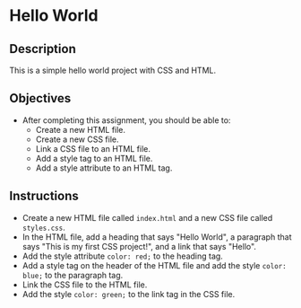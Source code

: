 # Hello World

## Description

This is a simple hello world project with CSS and HTML.

## Objectives

- After completing this assignment, you should be able to:
  - Create a new HTML file.
  - Create a new CSS file.
  - Link a CSS file to an HTML file.
  - Add a style tag to an HTML file.
  - Add a style attribute to an HTML tag.

## Instructions

- Create a new HTML file called `index.html` and a new CSS file called `styles.css`.
- In the HTML file, add a heading that says "Hello World", a paragraph that says "This is my first CSS project!", and a link that says "Hello".
- Add the style attribute `color: red;` to the heading tag.
- Add a style tag on the header of the HTML file and add the style `color: blue;` to the paragraph tag.
- Link the CSS file to the HTML file.
- Add the style `color: green;` to the link tag in the CSS file.
